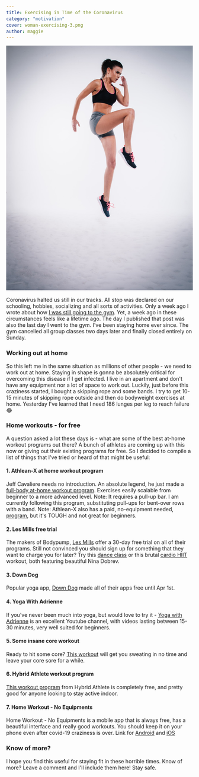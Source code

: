 ```yaml
---
title: Exercising in Time of the Coronavirus
category: "motivation"
cover: woman-exercising-3.png
author: maggie
---
```

![Medical Mask](./woman-exercising.png "Woman Exercising")

Coronavirus halted us still in our tracks. All stop was declared on our schooling, hobbies, socializing and all sorts of activities.
Only a week ago I wrote about how [I was still going to the gym](https://maggiesfitness.net/going-to-the-gym-coronavirus/). Yet, a week ago in these circumstances feels like a lifetime ago. 
The day I published that post was also the last day I went to the gym. I've been staying home ever since. The gym cancelled all group classes two days later and finally 
closed entirely on Sunday.

### Working out at home
So this left me in the same situation as millions of other people - we need to work out at home. Staying in shape is gonna be absolutely critical for overcoming
this disease if I get infected. I live in an apartment and don't have any equipment nor a lot of space to work out. Luckily, just before this craziness started, I bought a skipping rope and some bands. I try to get 
10-15 minutes of skipping rope outside and then do bodyweight exercises at home. Yesterday I've learned that I need 186 lunges per leg to reach failure :joy:

### Home workouts - for free
A question asked a lot these days is - what are some of the best at-home workout programs out there? A bunch of athletes are coming up with this now
or giving out their existing programs for free. So I decided to compile a list of things that I've tried or heard of that might be useful:

#### 1. Athlean-X at home workout program
Jeff Cavaliere needs no introduction. An absolute legend, he just made a [full-body at-home workout program](https://www.youtube.com/watch?v=vc1E5CfRfos). Exercises easily scalable from beginner to a more advanced level. Note: It requires a pull-up bar.
I am currently following this program, substituting pull-ups for bent-over rows with a band.
Note: Athlean-X also has a paid, no-equipment needed, [program](https://athleanx.com/xero), but it's TOUGH and not great for beginners.

#### 2. Les Mills free trial
The makers of Bodypump, [Les Mills](https://www.lesmillsondemand.com/) offer a 30-day free trial on all of their programs. 
Still not convinced you should sign up for something that they want to charge you for later? Try this [dance class](https://www.youtube.com/watch?v=Srd6TwU6UoI) or this brutal [cardio HIIT](https://www.youtube.com/watch?v=ZMO_XC9w7Lw) workout, 
both featuring beautiful Nina Dobrev.

#### 3. Down Dog
Popular yoga app, [Down Dog](https://www.downdogapp.com/) made all of their apps free until Apr 1st.

#### 4. Yoga With Adrienne
If you've never been much into yoga, but would love to try it - [Yoga with Adrienne](https://www.youtube.com/user/yogawithadriene) is an excellent Youtube channel, 
with videos lasting between 15-30 minutes, very well suited for beginners.

#### 5. Some insane core workout
Ready to hit some core? [This workout](https://www.youtube.com/watch?v=dJlFmxiL11s) will get you sweating in no time and leave your core sore for a while.

#### 6. Hybrid Athlete workout program
[This workout program](https://thehybridathlete.com/bodyweight-training-plan/) from Hybrid Athlete is completely free, and pretty good for anyone looking to stay active indoor.

#### 7. Home Workout - No Equipments
Home Workout - No Equipments is a mobile app that is always free, has a beautiful interface and really good workouts. You should keep it on your phone even after covid-19 craziness is over.
Link for [Android](https://play.google.com/store/apps/details?id=homeworkout.homeworkouts.noequipment&hl=en) and [iOS](https://apps.apple.com/us/app/home-workout-no-equipments/id1313192037)

### Know of more?
I hope you find this useful for staying fit in these horrible times. Know of more? Leave a comment and I'll include them here! Stay safe.
